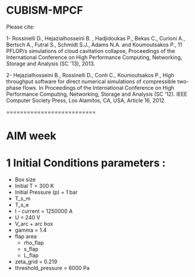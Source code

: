 CUBISM-MPCF
===========
Please cite:

1- Rossinelli D., Hejazialhosseini B. , Hadjidoukas P., Bekas C., Curioni A., Bertsch A., Futral S., Schmidt S.J., Adams N.A. and Koumoutsakos P., 11 PFLOP/s simulations of cloud cavitation collapse, Proceedings of the International Conference on High Performance Computing, Networking, Storage and Analysis (SC '13), 2013.

2- Hejazialhosseini B., Rossinelli D., Conti C., Koumoutsakos P., High throughput software for direct numerical simulations of compressible two-phase flows. In Proceedings of the International Conference on High Performance Computing, Networking, Storage and Analysis (SC '12). IEEE Computer Society Press, Los Alamitos, CA, USA, Article 16, 2012.


==========================
# AIM week 

# 1 Initial Conditions parameters :
  * Box size 
  * Initial T = 300 K
  * Initial Pressure (p) = 1 bar
  * T_s_m
  * T_s_e
  * I - current = 1250000 A
  * U = 240 V
  * V_arc + arc box
  * gamma = 1.4
  * flap area
    * rho_flap
    * s_flap
    * L_flap
  * zeta_grid = 0.219
  * threshold_pressure = 6000 Pa
  

  
